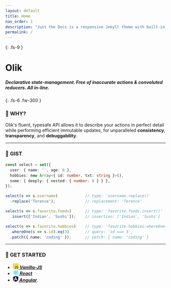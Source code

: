 ```yaml
---
layout: default
title: Home
nav_order: 1
description: "Just the Docs is a responsive Jekyll theme with built-in search that is easily customizable and hosted on GitHub Pages."
permalink: /
---
```

{: .fs-9 }
# Olik

##### *Declarative* state-management. *Free* of inaccurate *actions* & convoluted reducers. *All* in-line.
{: .fs-6 .fw-300 }
### 🐤 **WHY?**
Olik's fluent, typesafe API allows it to describe your actions in perfect detail while performing efficient immutable updates, for unparalleled **consistency**, **transparency**, and **debuggability**.

---

### 🎨 **GIST**
```ts
const select = set({
  user: { name: '', age: 0 },
  hobbies: new Array<{ id: number, txt: string }>(),
  some: { deeply: { nested: { number: 0 } } },
});
```
```ts
select(s => s.username)            // type: 'username.replace()'
  .replace('Terence');             // replacement: 'Terence'
```
```ts
select(s => s.favorite.foods)      // type: 'favorite.foods.insert()'
  .insert(['Indian', 'Sushi']);    // insertion: ['Indian', 'Sushi']
```
```ts
select(s => s.favorite.hobbies)    // type: 'favorite.hobbies.whereOne().patch()'
  .whereOne(s => s.id).eq(3)       // query: 'id === 3',
  .patch({ name: 'coding' });      // patch: { name: 'coding' }
```

---

### 🚀 **GET STARTED**
* ***[![](/assets/images/javascript.png)&nbsp;Vanilla-JS](./docs/vanilla-js)***
* ***[![](/assets/images/react.png)&nbsp;React](./docs/react)***
* ***[![](/assets/images/angular.png)&nbsp;Angular](./docs/angular)***.  